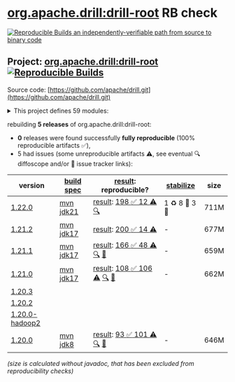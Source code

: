 [org.apache.drill:drill-root](https://central.sonatype.com/artifact/org.apache.drill/drill-root/versions) RB check
=======

[![Reproducible Builds](https://reproducible-builds.org/images/logos/rb.svg) an independently-verifiable path from source to binary code](https://reproducible-builds.org/)

## Project: [org.apache.drill:drill-root](https://central.sonatype.com/artifact/org.apache.drill/drill-root/versions) [![Reproducible Builds](https://img.shields.io/endpoint?url=https://raw.githubusercontent.com/jvm-repo-rebuild/reproducible-central/master/content/org/apache/drill/badge.json)](https://github.com/jvm-repo-rebuild/reproducible-central/blob/master/content/org/apache/drill/README.md)

Source code: [https://github.com/apache/drill.git](https://github.com/apache/drill.git)

<details><summary>This project defines 59 modules:</summary>

* [org.apache.drill.contrib.data:drill-contrib-data-parent](https://central.sonatype.com/artifact/org.apache.drill.contrib.data/drill-contrib-data-parent/overview)
* [org.apache.drill.contrib.data:tpch-sample-data](https://central.sonatype.com/artifact/org.apache.drill.contrib.data/tpch-sample-data/overview)
* [org.apache.drill.contrib.storage-hive:drill-contrib-storage-hive-parent](https://central.sonatype.com/artifact/org.apache.drill.contrib.storage-hive/drill-contrib-storage-hive-parent/overview)
* [org.apache.drill.contrib.storage-hive:drill-hive-exec-shaded](https://central.sonatype.com/artifact/org.apache.drill.contrib.storage-hive/drill-hive-exec-shaded/overview)
* [org.apache.drill.contrib.storage-hive:drill-storage-hive-core](https://central.sonatype.com/artifact/org.apache.drill.contrib.storage-hive/drill-storage-hive-core/overview)
* [org.apache.drill.contrib:drill-contrib-parent](https://central.sonatype.com/artifact/org.apache.drill.contrib/drill-contrib-parent/overview)
* [org.apache.drill.contrib:drill-deltalake-format](https://central.sonatype.com/artifact/org.apache.drill.contrib/drill-deltalake-format/overview)
* [org.apache.drill.contrib:drill-druid-storage](https://central.sonatype.com/artifact/org.apache.drill.contrib/drill-druid-storage/overview)
* [org.apache.drill.contrib:drill-format-esri](https://central.sonatype.com/artifact/org.apache.drill.contrib/drill-format-esri/overview)
* [org.apache.drill.contrib:drill-format-excel](https://central.sonatype.com/artifact/org.apache.drill.contrib/drill-format-excel/overview)
* [org.apache.drill.contrib:drill-format-hdf5](https://central.sonatype.com/artifact/org.apache.drill.contrib/drill-format-hdf5/overview)
* [org.apache.drill.contrib:drill-format-httpd](https://central.sonatype.com/artifact/org.apache.drill.contrib/drill-format-httpd/overview)
* [org.apache.drill.contrib:drill-format-image](https://central.sonatype.com/artifact/org.apache.drill.contrib/drill-format-image/overview)
* [org.apache.drill.contrib:drill-format-log](https://central.sonatype.com/artifact/org.apache.drill.contrib/drill-format-log/overview)
* [org.apache.drill.contrib:drill-format-ltsv](https://central.sonatype.com/artifact/org.apache.drill.contrib/drill-format-ltsv/overview)
* [org.apache.drill.contrib:drill-format-mapr](https://central.sonatype.com/artifact/org.apache.drill.contrib/drill-format-mapr/overview)
* [org.apache.drill.contrib:drill-format-msaccess](https://central.sonatype.com/artifact/org.apache.drill.contrib/drill-format-msaccess/overview)
* [org.apache.drill.contrib:drill-format-pcapng](https://central.sonatype.com/artifact/org.apache.drill.contrib/drill-format-pcapng/overview)
* [org.apache.drill.contrib:drill-format-pdf](https://central.sonatype.com/artifact/org.apache.drill.contrib/drill-format-pdf/overview)
* [org.apache.drill.contrib:drill-format-sas](https://central.sonatype.com/artifact/org.apache.drill.contrib/drill-format-sas/overview)
* [org.apache.drill.contrib:drill-format-spss](https://central.sonatype.com/artifact/org.apache.drill.contrib/drill-format-spss/overview)
* [org.apache.drill.contrib:drill-format-syslog](https://central.sonatype.com/artifact/org.apache.drill.contrib/drill-format-syslog/overview)
* [org.apache.drill.contrib:drill-format-xml](https://central.sonatype.com/artifact/org.apache.drill.contrib/drill-format-xml/overview)
* [org.apache.drill.contrib:drill-iceberg-format](https://central.sonatype.com/artifact/org.apache.drill.contrib/drill-iceberg-format/overview)
* [org.apache.drill.contrib:drill-jdbc-storage](https://central.sonatype.com/artifact/org.apache.drill.contrib/drill-jdbc-storage/overview)
* [org.apache.drill.contrib:drill-kudu-storage](https://central.sonatype.com/artifact/org.apache.drill.contrib/drill-kudu-storage/overview)
* [org.apache.drill.contrib:drill-mongo-storage](https://central.sonatype.com/artifact/org.apache.drill.contrib/drill-mongo-storage/overview)
* [org.apache.drill.contrib:drill-opentsdb-storage](https://central.sonatype.com/artifact/org.apache.drill.contrib/drill-opentsdb-storage/overview)
* [org.apache.drill.contrib:drill-storage](https://central.sonatype.com/artifact/org.apache.drill.contrib/drill-storage/overview)
* [org.apache.drill.contrib:drill-storage-cassandra](https://central.sonatype.com/artifact/org.apache.drill.contrib/drill-storage-cassandra/overview)
* [org.apache.drill.contrib:drill-storage-elasticsearch](https://central.sonatype.com/artifact/org.apache.drill.contrib/drill-storage-elasticsearch/overview)
* [org.apache.drill.contrib:drill-storage-googlesheets](https://central.sonatype.com/artifact/org.apache.drill.contrib/drill-storage-googlesheets/overview)
* [org.apache.drill.contrib:drill-storage-hbase](https://central.sonatype.com/artifact/org.apache.drill.contrib/drill-storage-hbase/overview)
* [org.apache.drill.contrib:drill-storage-http](https://central.sonatype.com/artifact/org.apache.drill.contrib/drill-storage-http/overview)
* [org.apache.drill.contrib:drill-storage-kafka](https://central.sonatype.com/artifact/org.apache.drill.contrib/drill-storage-kafka/overview)
* [org.apache.drill.contrib:drill-storage-phoenix](https://central.sonatype.com/artifact/org.apache.drill.contrib/drill-storage-phoenix/overview)
* [org.apache.drill.contrib:drill-storage-splunk](https://central.sonatype.com/artifact/org.apache.drill.contrib/drill-storage-splunk/overview)
* [org.apache.drill.contrib:drill-udfs](https://central.sonatype.com/artifact/org.apache.drill.contrib/drill-udfs/overview)
* [org.apache.drill.exec:drill-java-exec](https://central.sonatype.com/artifact/org.apache.drill.exec/drill-java-exec/overview)
* [org.apache.drill.exec:drill-jdbc](https://central.sonatype.com/artifact/org.apache.drill.exec/drill-jdbc/overview)
* [org.apache.drill.exec:drill-jdbc-all](https://central.sonatype.com/artifact/org.apache.drill.exec/drill-jdbc-all/overview)
* [org.apache.drill.exec:drill-rpc](https://central.sonatype.com/artifact/org.apache.drill.exec/drill-rpc/overview)
* [org.apache.drill.exec:exec-parent](https://central.sonatype.com/artifact/org.apache.drill.exec/exec-parent/overview)
* [org.apache.drill.exec:vector](https://central.sonatype.com/artifact/org.apache.drill.exec/vector/overview)
* [org.apache.drill.memory:drill-memory-base](https://central.sonatype.com/artifact/org.apache.drill.memory/drill-memory-base/overview)
* [org.apache.drill.memory:memory-parent](https://central.sonatype.com/artifact/org.apache.drill.memory/memory-parent/overview)
* [org.apache.drill.metastore:drill-iceberg-metastore](https://central.sonatype.com/artifact/org.apache.drill.metastore/drill-iceberg-metastore/overview)
* [org.apache.drill.metastore:drill-metastore-api](https://central.sonatype.com/artifact/org.apache.drill.metastore/drill-metastore-api/overview)
* [org.apache.drill.metastore:drill-mongo-metastore](https://central.sonatype.com/artifact/org.apache.drill.metastore/drill-mongo-metastore/overview)
* [org.apache.drill.metastore:drill-rdbms-metastore](https://central.sonatype.com/artifact/org.apache.drill.metastore/drill-rdbms-metastore/overview)
* [org.apache.drill.metastore:metastore-parent](https://central.sonatype.com/artifact/org.apache.drill.metastore/metastore-parent/overview)
* [org.apache.drill.tools:drill-fmpp-maven-plugin](https://central.sonatype.com/artifact/org.apache.drill.tools/drill-fmpp-maven-plugin/overview)
* [org.apache.drill.tools:tools-parent](https://central.sonatype.com/artifact/org.apache.drill.tools/tools-parent/overview)
* [org.apache.drill:distribution](https://central.sonatype.com/artifact/org.apache.drill/distribution/overview)
* [org.apache.drill:drill-common](https://central.sonatype.com/artifact/org.apache.drill/drill-common/overview)
* [org.apache.drill:drill-logical](https://central.sonatype.com/artifact/org.apache.drill/drill-logical/overview)
* [org.apache.drill:drill-protocol](https://central.sonatype.com/artifact/org.apache.drill/drill-protocol/overview)
* [org.apache.drill:drill-root](https://central.sonatype.com/artifact/org.apache.drill/drill-root/overview)
* [org.apache.drill:drill-yarn](https://central.sonatype.com/artifact/org.apache.drill/drill-yarn/overview)
</details>

rebuilding **5 releases** of org.apache.drill:drill-root:
- **0** releases were found successfully **fully reproducible** (100% reproducible artifacts :white_check_mark:),
- 5 had issues (some unreproducible artifacts :warning:, see eventual :mag: diffoscope and/or :memo: issue tracker links):

| version | [build spec](/BUILDSPEC.md) | [result](https://reproducible-builds.org/docs/jvm/): reproducible? | [stabilize](https://github.com/google/oss-rebuild/blob/main/cmd/stabilize/README.md) | size |
| -- | --------- | ------ | ------ | -- |
| [1.22.0](https://central.sonatype.com/artifact/org.apache.drill/drill-root/1.22.0/pom) | [mvn jdk21](drill-1.22.0.buildspec) | [result](drill-root-1.22.0.buildinfo): [198 :white_check_mark:  12 :warning:](drill-root-1.22.0.buildcompare) [:mag:](drill-root-1.22.0.diffoscope) | 1 :recycle: 8 :rotating_light: 3 :no_entry_sign: | 711M |
| [1.21.2](https://central.sonatype.com/artifact/org.apache.drill/drill-root/1.21.2/pom) | [mvn jdk17](drill-1.21.2.buildspec) | [result](drill-root-1.21.2.buildinfo): [200 :white_check_mark:  14 :warning:](drill-root-1.21.2.buildcompare) | - | 677M |
| [1.21.1](https://central.sonatype.com/artifact/org.apache.drill/drill-root/1.21.1/pom) | [mvn jdk17](drill-1.21.1.buildspec) | [result](drill-root-1.21.1.buildinfo): [166 :white_check_mark:  48 :warning:](drill-root-1.21.1.buildcompare) [:mag:](drill-root-1.21.1.diffoscope) [:memo:](https://github.com/apache/drill/pull/2805) | - | 659M |
| [1.21.0](https://central.sonatype.com/artifact/org.apache.drill/drill-root/1.21.0/pom) | [mvn jdk17](drill-1.21.0.buildspec) | [result](drill-root-1.21.0.buildinfo): [108 :white_check_mark:  106 :warning:](drill-root-1.21.0.buildcompare) [:mag:](drill-root-1.21.0.diffoscope) [:memo:](https://github.com/apache/drill/pull/2766) | - | 662M |
| [1.20.3](https://central.sonatype.com/artifact/org.apache.drill/drill-root/1.20.3/pom) | | | |
| [1.20.2](https://central.sonatype.com/artifact/org.apache.drill/drill-root/1.20.2/pom) | | | |
| [1.20.0-hadoop2](https://central.sonatype.com/artifact/org.apache.drill/drill-root/1.20.0-hadoop2/pom) | | | |
| [1.20.0](https://central.sonatype.com/artifact/org.apache.drill/drill-root/1.20.0/pom) | [mvn jdk8](drill-1.20.0.buildspec) | [result](drill-root-1.20.0.buildinfo): [93 :white_check_mark:  101 :warning:](drill-root-1.20.0.buildcompare) [:mag:](drill-root-1.20.0.diffoscope) [:memo:](https://github.com/apache/drill/pull/2484) | - | 646M |

<i>(size is calculated without javadoc, that has been excluded from reproducibility checks)</i>
